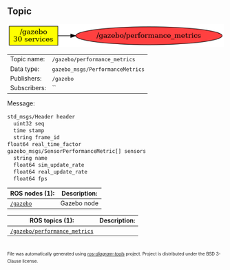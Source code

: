 <!--
File was automatically generated using 'ros-diagram-tools' project.
Project is distributed under the BSD 3-Clause license.
-->

## Topic

[![/gazebo/performance_metrics](t__gazebo_performance_metrics.png "/gazebo/performance_metrics")](t__gazebo_performance_metrics.png)

|     |     |
| --- | --- |
| Topic name: | `/gazebo/performance_metrics` |
| Data type: | `gazebo_msgs/PerformanceMetrics` |
| Publishers: | `/gazebo` |
| Subscribers: | `` |

Message:
```
std_msgs/Header header
  uint32 seq
  time stamp
  string frame_id
float64 real_time_factor
gazebo_msgs/SensorPerformanceMetric[] sensors
  string name
  float64 sim_update_rate
  float64 real_update_rate
  float64 fps

```


| ROS nodes (1): | Description: |
| -------------- | ------------ |
| [`/gazebo`](n__gazebo.md) | Gazebo node |

| ROS topics (1): | Description: |
| --------------- | ------------ |
| [`/gazebo/performance_metrics`](t__gazebo_performance_metrics.md) |  |


</br>
<font size="1">
File was automatically generated using <a href="https://github.com/anetczuk/ros-diagram-tools"><i>ros-diagram-tools</i></a> project.
Project is distributed under the BSD 3-Clause license.
</font>
